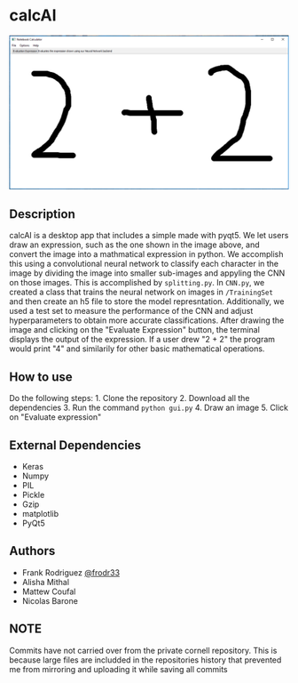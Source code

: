 # calcAI
![alt text](demo.PNG)

## Description
calcAI is a desktop app that includes a simple made with pyqt5. We let users draw an expression, such as the one shown in the image
above, and convert the image into a mathmatical expression in python. We accomplish this using a convolutional neural network to classify
each character in the image by dividing the image into smaller sub-images and appyling the CNN on those images. This is accomplished by
`splitting.py`. In `CNN.py`, we created a class that trains the neural network on images in `/TrainingSet` and then create an h5 file to store
the model represntation. Additionally, we used a test set to measure the performance of the CNN and adjust hyperparameters to obtain more
accurate classifications. After drawing the image and clicking on the "Evaluate Expression" button, the terminal displays the output of the
expression. If a user drew "2 + 2" the program would print "4" and similarily for other basic mathematical operations.

## How to use
Do the following steps:
	1. Clone the repository
	2. Download all the dependencies
	3. Run the command `python gui.py`
    4. Draw an image
    5. Click on "Evaluate expression"

## External Dependencies
- Keras
- Numpy
- PIL
- Pickle
- Gzip
- matplotlib
- PyQt5

## Authors
- Frank Rodriguez [@frodr33](https://github.com/frodr33)
- Alisha Mithal
- Mattew Coufal
- Nicolas Barone

## NOTE
Commits have not carried over from the private cornell repository. This is because large files are includded
in the repositories history that prevented me from mirroring and uploading it while saving all commits


